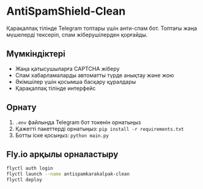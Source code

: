 # AntiSpamShield-Clean  
  
Қарақалпақ тілінде Telegram топтары үшін анти-спам бот. Топтағы жаңа мүшелерді тексеріп, спам жіберушілерден қорғайды.  
  
## Мүмкіндіктері  
  
- Жаңа қатысушыларға CAPTCHA жіберу  
- Спам хабарламаларды автоматты түрде анықтау және жою  
- Әкімшілер үшін қосымша басқару құралдары  
- Қарақалпақ тілінде интерфейс  
  
## Орнату  
  
1. `.env` файлында Telegram бот токенін орнатыңыз  
2. Қажетті пакеттерді орнатыңыз: `pip install -r requirements.txt`  
3. Ботты іске қосыңыз: `python main.py`  
  
## Fly.io арқылы орналастыру  
  
```bash  
flyctl auth login  
flyctl launch --name antispamkarakalpak-clean  
flyctl deploy
